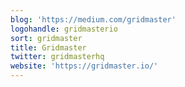 ```yaml
---
blog: 'https://medium.com/gridmaster'
logohandle: gridmasterio
sort: gridmaster
title: Gridmaster
twitter: gridmasterhq
website: 'https://gridmaster.io/'
---
```

